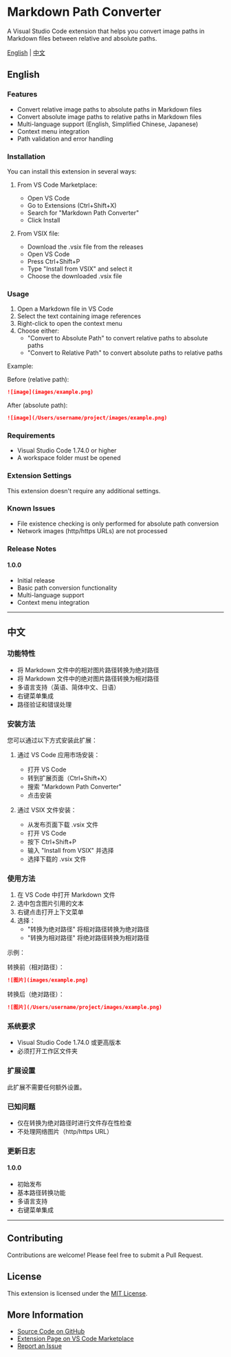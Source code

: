 # Markdown Path Converter

A Visual Studio Code extension that helps you convert image paths in Markdown files between relative and absolute paths.

[English](#english) | [中文](#中文)

## English

### Features

- Convert relative image paths to absolute paths in Markdown files
- Convert absolute image paths to relative paths in Markdown files
- Multi-language support (English, Simplified Chinese, Japanese)
- Context menu integration
- Path validation and error handling

### Installation

You can install this extension in several ways:

1. From VS Code Marketplace:
   - Open VS Code
   - Go to Extensions (Ctrl+Shift+X)
   - Search for "Markdown Path Converter"
   - Click Install

2. From VSIX file:
   - Download the .vsix file from the releases
   - Open VS Code
   - Press Ctrl+Shift+P
   - Type "Install from VSIX" and select it
   - Choose the downloaded .vsix file

### Usage

1. Open a Markdown file in VS Code
2. Select the text containing image references
3. Right-click to open the context menu
4. Choose either:
   - "Convert to Absolute Path" to convert relative paths to absolute paths
   - "Convert to Relative Path" to convert absolute paths to relative paths

Example:

Before (relative path):
```markdown
![image](images/example.png)
```

After (absolute path):
```markdown
![image](/Users/username/project/images/example.png)
```

### Requirements

- Visual Studio Code 1.74.0 or higher
- A workspace folder must be opened

### Extension Settings

This extension doesn't require any additional settings.

### Known Issues

- File existence checking is only performed for absolute path conversion
- Network images (http/https URLs) are not processed

### Release Notes

#### 1.0.0
- Initial release
- Basic path conversion functionality
- Multi-language support
- Context menu integration

---

## 中文

### 功能特性

- 将 Markdown 文件中的相对图片路径转换为绝对路径
- 将 Markdown 文件中的绝对图片路径转换为相对路径
- 多语言支持（英语、简体中文、日语）
- 右键菜单集成
- 路径验证和错误处理

### 安装方法

您可以通过以下方式安装此扩展：

1. 通过 VS Code 应用市场安装：
   - 打开 VS Code
   - 转到扩展页面（Ctrl+Shift+X）
   - 搜索 "Markdown Path Converter"
   - 点击安装

2. 通过 VSIX 文件安装：
   - 从发布页面下载 .vsix 文件
   - 打开 VS Code
   - 按下 Ctrl+Shift+P
   - 输入 "Install from VSIX" 并选择
   - 选择下载的 .vsix 文件

### 使用方法

1. 在 VS Code 中打开 Markdown 文件
2. 选中包含图片引用的文本
3. 右键点击打开上下文菜单
4. 选择：
   - "转换为绝对路径" 将相对路径转换为绝对路径
   - "转换为相对路径" 将绝对路径转换为相对路径

示例：

转换前（相对路径）：
```markdown
![图片](images/example.png)
```

转换后（绝对路径）：
```markdown
![图片](/Users/username/project/images/example.png)
```

### 系统要求

- Visual Studio Code 1.74.0 或更高版本
- 必须打开工作区文件夹

### 扩展设置

此扩展不需要任何额外设置。

### 已知问题

- 仅在转换为绝对路径时进行文件存在性检查
- 不处理网络图片（http/https URL）

### 更新日志

#### 1.0.0
- 初始发布
- 基本路径转换功能
- 多语言支持
- 右键菜单集成

---

## Contributing

Contributions are welcome! Please feel free to submit a Pull Request.

## License

This extension is licensed under the [MIT License](LICENSE).

## More Information

* [Source Code on GitHub](https://github.com/seeu100/markdown-path-converter)
* [Extension Page on VS Code Marketplace](https://marketplace.visualstudio.com/items?itemName=seeu100.markdown-path-converter)
* [Report an Issue](https://github.com/seeu100/markdown-path-converter/issues)